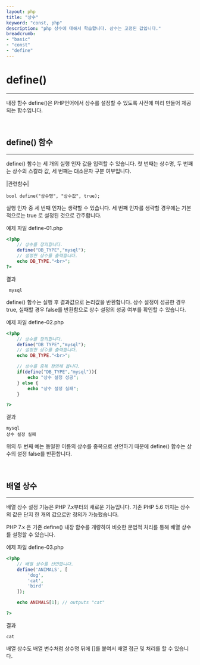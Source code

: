 ```yaml
---
layout: php
title: "상수"
keyword: "const, php"
description: "php 상수에 대해서 학습합니다. 삼수는 고정된 값입니다."
breadcrumb:
- "basic"
- "const"
- "define"
---
```


# define()
---
내장 함수 define()은 PHP언어에서 상수를 설정할 수 있도록 사전에 미리 만들어 제공되는 함수입니다.

<br>


## define() 함수
---
define() 함수는 세 개의 실행 인자 값을 입력할 수 있습니다. 첫 번째는 상수명, 두 번째는 상수의 스칼라 값, 세 번째는 대소문자 구분 여부입니다.

|관련함수|
```
bool define("상수명", "상수값", true);
```
실행 인자 중 세 번째 인자는 생략할 수 있습니다. 세 번째 인자를 생략할 경우에는 기본적으로는 true 로 설정된 것으로 간주합니다.

예제 파일 define-01.php
```php
<?php
	// 상수를 정의합니다.
	define("DB_TYPE","mysql");
	// 설정한 상수를 출력합니다.
	echo DB_TYPE."<br>";
?>
```

결과
```
 mysql
```

define() 함수는 실행 후 결과값으로 논리값을 반환합니다. 상수 설정이 성공한 경우 true, 실패할 경우 false를 반환함으로 상수 설정의 성공 여부를 확인할 수 있습니다.

예제 파일 define-02.php
```php
<?php
	// 상수를 정의합니다.
	define("DB_TYPE","mysql");
	// 설정한 상수를 출력합니다.
	echo DB_TYPE."<br>";

	// 상수를 중복 정의해 봅니다.
	if(define("DB_TYPE","mysql")){
		echo "상수 설정 성공";
	} else {
		echo "상수 설정 실패";
	}

?>
```
결과
```
mysql
상수 설정 실패
```

위의 두 번째 예는 동일한 이름의 상수를 중복으로 선언하기 때문에 define() 함수는 상수의 설정 false를 반환합니다.

<br>

## 배열 상수
---
배열 상수 설정 기능은 PHP 7.x부터의 새로운 기능입니다. 기존 PHP 5.6 까지는 상수의 값은 단지 한 개의 값으로만 정의가 가능했습니다.

PHP 7.x 은 기존 define() 내장 함수를 개량하여 비슷한 문법적 처리를 통해 배열 상수를 설정할 수 있습니다.

예제 파일 define-03.php
```php
<?php
	// 배열 상수를 선언합니다.
	define('ANIMALS', [
    	'dog',
    	'cat',
    	'bird'
	]);

	echo ANIMALS[1]; // outputs "cat"

?>
```

결과
```
cat
```

배열 상수도 배열 변수처럼 상수명 뒤에 []를 붙여서 배열 접근 및 처리를 할 수 있습니다. 

<br>